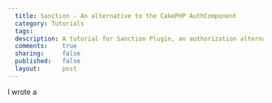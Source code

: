 ```yaml
---
  title: Sanction - An alternative to the CakePHP AuthComponent
  category: Tutorials
  tags:
  description: A tutorial for Sanction Plugin, an authorization alternative to AuthComponent.
  comments:    true
  sharing:     false
  published:   false
  layout:      post
---
```


I wrote a 
